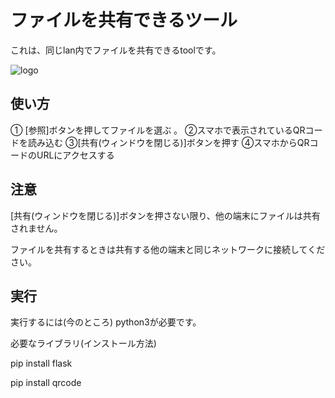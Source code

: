 # ファイルを共有できるツール

これは、同じlan内でファイルを共有できるtoolです。

![logo](https://raw.githubusercontent.com/rihitosan/file_kyouyuu/main/logo.png)

## 使い方

① [参照]ボタンを押してファイルを選ぶ 。
②スマホで表示されているQRコードを読み込む
③[共有(ウィンドウを閉じる)]ボタンを押す
④スマホからQRコードのURLにアクセスする

## 注意

[共有(ウィンドウを閉じる)]ボタンを押さない限り、他の端末にファイルは共有されません。


ファイルを共有するときは共有する他の端末と同じネットワークに接続してください。


## 実行

実行するには(今のところ) python3が必要です。

必要なライブラリ(インストール方法)

pip install flask

pip install qrcode
